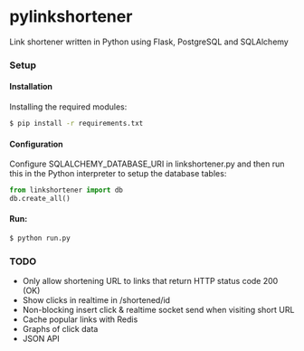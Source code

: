 pylinkshortener
===============

Link shortener written in Python using Flask, PostgreSQL and SQLAlchemy

### Setup
#### Installation
Installing the required modules:
```bash
$ pip install -r requirements.txt
```

#### Configuration
Configure SQLALCHEMY_DATABASE_URI in linkshortener.py and then run this in the Python interpreter to setup the database tables:
```py
from linkshortener import db
db.create_all()
```

#### Run:
```bash
$ python run.py
```

### TODO
* Only allow shortening URL to links that return HTTP status code 200 (OK)
* Show clicks in realtime in /shortened/id
* Non-blocking insert click & realtime socket send when visiting short URL
* Cache popular links with Redis
* Graphs of click data
* JSON API
